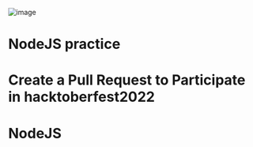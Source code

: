 ![image](https://user-images.githubusercontent.com/101879822/194800975-0ca5fed2-ea69-4865-9175-fd85eb31291c.png)
# NodeJS practice 
# Create a Pull Request to Participate in hacktoberfest2022 
# NodeJS

